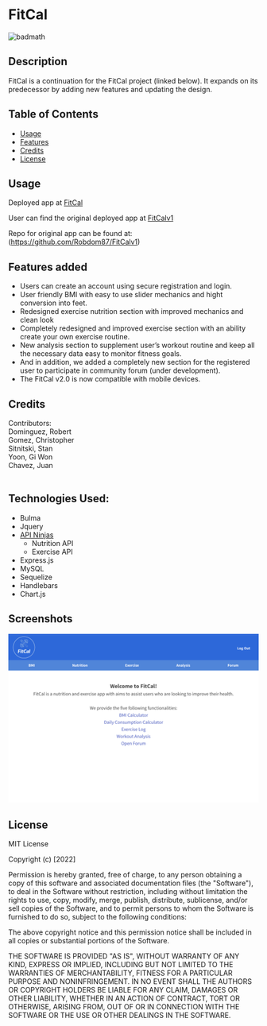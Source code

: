 # FitCal
![badmath](https://img.shields.io/github/languages/top/lernantino/badmath)

## Description

FitCal is a continuation for the FitCal project (linked below). It expands on its predecessor by adding new features and updating the design.

## Table of Contents

- [Usage](#usage)
- [Features](#features)
- [Credits](#credits)
- [License](#license)

## Usage

Deployed app at [FitCal](https://fitcalxxii.herokuapp.com/)

User can find the original deployed app at [FitCalv1](https://robdom87.github.io/FitCalv1/)

Repo for original app can be found at: (https://github.com/Robdom87/FitCalv1)

## Features added
- Users can create an account using secure registration and login.
- User friendly BMI with easy to use slider mechanics and hight conversion into feet. 
- Redesigned exercise nutrition section with improved mechanics and clean look 
- Completely redesigned and improved exercise section with an ability create your own exercise routine.
- New analysis section to supplement user’s workout routine and keep all the necessary data easy to monitor fitness goals.
- And in addition, we added a completely new section for the registered user to participate in community forum (under development).
- The FitCal v2.0 is now compatible with mobile devices.  

## Credits

Contributors:<br>
Dominguez, Robert <br>
Gomez, Christopher <br>
Sitnitski, Stan <br>
Yoon, Gi Won <br>
Chavez, Juan 
<br>
<br>

## Technologies Used:
- Bulma
- Jquery
- [API Ninjas](https://api-ninjas.com/)
  - Nutrition API
  - Exercise API
- Express.js
- MySQL
- Sequelize
- Handlebars
- Chart.js

## Screenshots
![alt FitCal_v2](./public/assets/images/FitCal_v2.png)

## License

MIT License

Copyright (c) [2022]

Permission is hereby granted, free of charge, to any person obtaining a copy
of this software and associated documentation files (the "Software"), to deal
in the Software without restriction, including without limitation the rights
to use, copy, modify, merge, publish, distribute, sublicense, and/or sell
copies of the Software, and to permit persons to whom the Software is
furnished to do so, subject to the following conditions:

The above copyright notice and this permission notice shall be included in all
copies or substantial portions of the Software.

THE SOFTWARE IS PROVIDED "AS IS", WITHOUT WARRANTY OF ANY KIND, EXPRESS OR
IMPLIED, INCLUDING BUT NOT LIMITED TO THE WARRANTIES OF MERCHANTABILITY,
FITNESS FOR A PARTICULAR PURPOSE AND NONINFRINGEMENT. IN NO EVENT SHALL THE
AUTHORS OR COPYRIGHT HOLDERS BE LIABLE FOR ANY CLAIM, DAMAGES OR OTHER
LIABILITY, WHETHER IN AN ACTION OF CONTRACT, TORT OR OTHERWISE, ARISING FROM,
OUT OF OR IN CONNECTION WITH THE SOFTWARE OR THE USE OR OTHER DEALINGS IN THE
SOFTWARE.